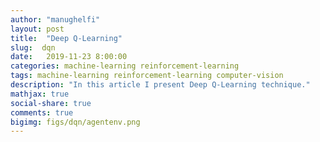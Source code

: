 ```yaml
---
author: "manughelfi"
layout: post
title:  "Deep Q-Learning"
slug:  dqn
date:   2019-11-23 8:00:00
categories: machine-learning reinforcement-learning
tags: machine-learning reinforcement-learning computer-vision
description: "In this article I present Deep Q-Learning technique."
mathjax: true
social-share: true
comments: true
bigimg: figs/dqn/agentenv.png
---
```


